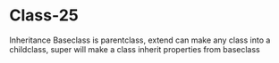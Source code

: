 # Class-25
Inheritance Baseclass is parentclass, extend can make any class into a childclass, super will make a class inherit properties from baseclass
